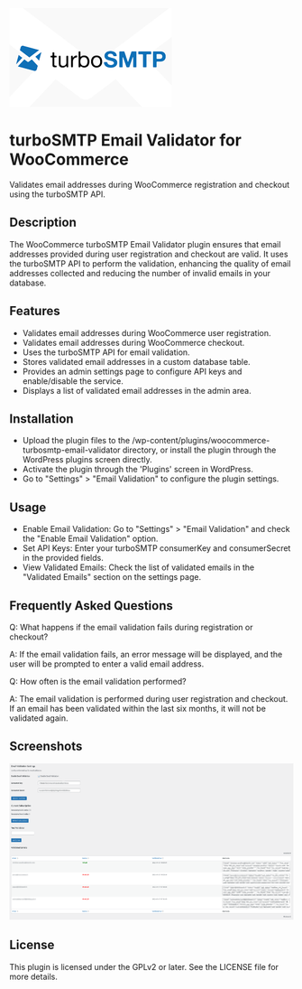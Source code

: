 [![turboSMTP](https://raw.githubusercontent.com/debba/turbosmtp-email-validator-for-woocommerce/master/.wordpress-org/assets/banner.png)
](https://www.serversmtp.com)

# turboSMTP Email Validator for WooCommerce

Validates email addresses during WooCommerce registration and checkout using the turboSMTP API.

## Description

The WooCommerce turboSMTP Email Validator plugin ensures that email addresses provided during user registration and checkout are valid. It uses the turboSMTP API to perform the validation, enhancing the quality of email addresses collected and reducing the number of invalid emails in your database.

## Features

- Validates email addresses during WooCommerce user registration.
- Validates email addresses during WooCommerce checkout.
- Uses the turboSMTP API for email validation.
- Stores validated email addresses in a custom database table.
- Provides an admin settings page to configure API keys and enable/disable the service.
- Displays a list of validated email addresses in the admin area.

## Installation

- Upload the plugin files to the /wp-content/plugins/woocommerce-turbosmtp-email-validator directory, or install the plugin through the WordPress plugins screen directly.
- Activate the plugin through the 'Plugins' screen in WordPress. 
- Go to "Settings" > "Email Validation" to configure the plugin settings.

## Usage

- Enable Email Validation: Go to "Settings" > "Email Validation" and check the "Enable Email Validation" option.
- Set API Keys: Enter your turboSMTP consumerKey and consumerSecret in the provided fields.
- View Validated Emails: Check the list of validated emails in the "Validated Emails" section on the settings page.

## Frequently Asked Questions

Q: What happens if the email validation fails during registration or checkout?

A: If the email validation fails, an error message will be displayed, and the user will be prompted to enter a valid email address.

Q: How often is the email validation performed?

A: The email validation is performed during user registration and checkout. If an email has been validated within the last six months, it will not be validated again.

## Screenshots

[![Admin Page](https://raw.githubusercontent.com/debba/turbosmtp-email-validator-for-woocommerce/master/.wordpress-org/assets/screenshot-1.png)
](https://www.serversmtp.com)

## License

This plugin is licensed under the GPLv2 or later. See the LICENSE file for more details.
